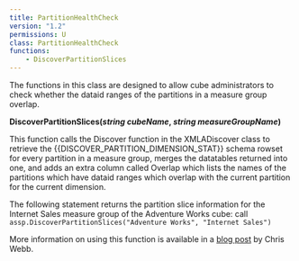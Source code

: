 ```yaml
---
title: PartitionHealthCheck
version: "1.2"
permissions: U
class: PartitionHealthCheck
functions:
    - DiscoverPartitionSlices
---
```


The functions in this class are designed to allow cube administrators to check whether the dataid ranges of the partitions in a measure group overlap.

**DiscoverPartitionSlices(_string cubeName_, _string measureGroupName_)**

This function calls the Discover function in the XMLADiscover class to retrieve the {{DISCOVER_PARTITION_DIMENSION_STAT}} schema rowset for every partition in a measure group, merges the datatables returned into one, and adds an extra column called Overlap which lists the names of the partitions which have dataid ranges which overlap with the current partition for the current dimension.

The following statement returns the partition slice information for the Internet Sales measure group of the Adventure Works cube:
call `assp.DiscoverPartitionSlices("Adventure Works", "Internet Sales")`

More information on using this function is available in a [blog post](http://cwebbbi.spaces.live.com/Blog/cns!7B84B0F2C239489A!1478.entry) by Chris Webb.